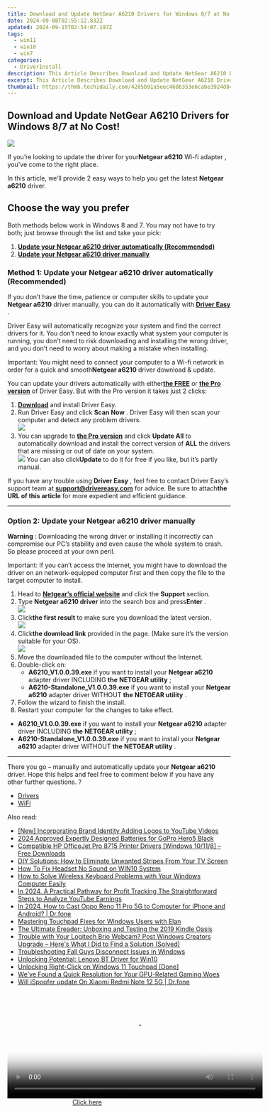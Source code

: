 ```yaml
---
title: Download and Update NetGear A6210 Drivers for Windows 8/7 at No Cost!
date: 2024-09-08T02:55:12.832Z
updated: 2024-09-15T02:54:07.197Z
tags:
  - win11
  - win10
  - win7
categories:
  - DriverInstall
description: This Article Describes Download and Update NetGear A6210 Drivers for Windows 8/7 at No Cost!
excerpt: This Article Describes Download and Update NetGear A6210 Drivers for Windows 8/7 at No Cost!
thumbnail: https://thmb.techidaily.com/4285b91a5eec460b353e6cabe3924d845457ea4dd57027d124c1eda481947485.jpg
---
```


## Download and Update NetGear A6210 Drivers for Windows 8/7 at No Cost!

![](https://images.drivereasy.com/wp-content/uploads/2018/07/img_5b3c9ff408f2b.jpg) 

 If you’re looking to update the driver for your**Netgear a6210**  Wi-fi adapter , you’ve come to the right place. 

 In this article, we’ll provide 2 easy ways to help you get the latest **Netgear a6210** driver. 

## Choose the way you prefer

 Both methods below work in Windows 8 and 7\. You may not have to try both; just browse through the list and take your pick:

1. [**Update your Netgear a6210 driver automatically (Recommended)**](https://www.drivereasy.com/knowledge/netgear-a6210-driver-free-download-update-for-your-windows-8-7/#O1)
2. **[Update your Netgear a6210 driver manually](https://tools.techidaily.com/drivereasy/download/)**

###  Method 1: Update your **Netgear a6210**  driver automatically (Recommended)

 If you don’t have the time, patience or computer skills to update your **Netgear a6210**  driver manually, you can do it automatically with **[Driver Easy](https://tools.techidaily.com/drivereasy/download/)**  . 

 Driver Easy will automatically recognize your system and find the correct drivers for it. You don’t need to know exactly what system your computer is running, you don’t need to risk downloading and installing the wrong driver, and you don’t need to worry about making a mistake when installing. 

 Important: You might need to connect your computer to a Wi-fi network in order for a quick and smooth**Netgear a6210** driver download & update. 

 You can update your drivers automatically with either[**the FREE**](https://tools.techidaily.com/drivereasy/download/)  or **[the Pro version](https://tools.techidaily.com/drivereasy/download/)**  of Driver Easy. But with the Pro version it takes just 2 clicks: 

1. **[Download](https://tools.techidaily.com/drivereasy/download/)**  and install Driver Easy.
2. Run Driver Easy and click **Scan Now** . Driver Easy will then scan your computer and detect any problem drivers.  
![](https://images.drivereasy.com/wp-content/uploads/2018/07/img_5b3b19bf43ece.jpg)
3. You can upgrade to **[the Pro version](https://tools.techidaily.com/drivereasy/download/)**  and click **Update All** to automatically download and install the correct version of **ALL**  the drivers that are missing or out of date on your system.  
![](https://images.drivereasy.com/wp-content/uploads/2018/07/img_5b3c9f265bbaa.jpg) You can also click**Update** to do it for free if you like, but it’s partly manual.

 If you have any trouble using **Driver Easy** , feel free to contact Driver Easy’s support team at **support@drivereasy.com** for advice. Be sure to attach**the URL of this article** for more expedient and efficient guidance. 

---

###  Option 2: Update your **Netgear a6210** driver manually

**Warning** : Downloading the wrong driver or installing it incorrectly can compromise our PC’s stability and even cause the whole system to crash. So please proceed at your own peril. 

 Important: If you can’t access the Internet, you might have to download the driver on an network-equipped computer first and then copy the file to the target computer to install. 

1. Head to **[Netgear’s official website](https://www.netgear.com/default.aspx)**  and click the **Support** section.
2. Type **Netgear a6210 driver**  into the search box and press**Enter** .  
![](https://images.drivereasy.com/wp-content/uploads/2018/07/img_5b3c9af066cb2.jpg)
3. Click**the first result** to make sure you download the latest version.  
![](https://images.drivereasy.com/wp-content/uploads/2018/07/img_5b3c9c9fe8fc9.jpg)
4. Click**the download link** provided in the page. (Make sure it’s the version suitable for your OS).  
![](https://images.drivereasy.com/wp-content/uploads/2018/07/img_5b3c9d0da04f2.jpg)
5. Move the downloaded file to the computer without the Internet.
6. Double-click on:  
   * **A6210\_V1.0.0.39.exe** if you want to install your **Netgear a6210**  adapter driver INCLUDING **the** **NETGEAR utility** ;  
   * **A6210-Standalone\_V1.0.0.39.exe** if you want to install your **Netgear a6210**  adapter driver WITHOUT **the** **NETGEAR utility** .
7. Follow the wizard to finish the install.
8. Restart your computer for the changes to take effect.
* **A6210\_V1.0.0.39.exe** if you want to install your **Netgear a6210**  adapter driver INCLUDING **the** **NETGEAR utility** ;
* **A6210-Standalone\_V1.0.0.39.exe** if you want to install your **Netgear a6210**  adapter driver WITHOUT **the** **NETGEAR utility** .

---

There you go  – manually and automatically update your **Netgear a6210** driver. Hope this helps and feel free to comment below if you have any other further questions. ? 

* [Drivers](https://tools.techidaily.com/drivereasy/download/)
* [WiFi](https://tools.techidaily.com/drivereasy/download/)

<ins class="adsbygoogle"
     style="display:block"
     data-ad-format="autorelaxed"
     data-ad-client="ca-pub-7571918770474297"
     data-ad-slot="1223367746"></ins>

<ins class="adsbygoogle"
     style="display:block"
     data-ad-client="ca-pub-7571918770474297"
     data-ad-slot="8358498916"
     data-ad-format="auto"
     data-full-width-responsive="true"></ins>

<span class="atpl-alsoreadstyle">Also read:</span>
<div><ul>
<li><a href="https://youtube-help.techidaily.com/new-incorporating-brand-identity-adding-logos-to-youtube-videos/"><u>[New] Incorporating Brand Identity Adding Logos to YouTube Videos</u></a></li>
<li><a href="https://some-techniques.techidaily.com/2024-approved-expertly-designed-batteries-for-gopro-hero5-black/"><u>2024 Approved Expertly Designed Batteries for GoPro Hero5 Black</u></a></li>
<li><a href="https://driver-download.techidaily.com/compatible-hp-officejet-pro-8715-printer-drivers-windows-10118-free-downloads/"><u>Compatible HP OfficeJet Pro 8715 Printer Drivers [Windows 10/11/8] – Free Downloads</u></a></li>
<li><a href="https://techtrends.techidaily.com/diy-solutions-how-to-eliminate-unwanted-stripes-from-your-tv-screen/"><u>DIY Solutions: How to Eliminate Unwanted Stripes From Your TV Screen</u></a></li>
<li><a href="https://driver-error.techidaily.com/how-to-fix-headset-no-sound-on-win10-system/"><u>How To Fix Headset No Sound on WIN10 System</u></a></li>
<li><a href="https://driver-error.techidaily.com/how-to-solve-wireless-keyboard-problems-with-your-windows-computer-easily/"><u>How to Solve Wireless Keyboard Problems with Your Windows Computer Easily</u></a></li>
<li><a href="https://youtube-clips.techidaily.com/in-2024-a-practical-pathway-for-profit-tracking-the-straightforward-steps-to-analyze-youtube-earnings/"><u>In 2024, A Practical Pathway for Profit Tracking The Straightforward Steps to Analyze YouTube Earnings</u></a></li>
<li><a href="https://screen-mirror.techidaily.com/in-2024-how-to-cast-oppo-reno-11-pro-5g-to-computer-for-iphone-and-android-drfone-by-drfone-android/"><u>In 2024, How to Cast Oppo Reno 11 Pro 5G to Computer for iPhone and Android? | Dr.fone</u></a></li>
<li><a href="https://driver-error.techidaily.com/mastering-touchpad-fixes-for-windows-users-with-elan/"><u>Mastering Touchpad Fixes for Windows Users with Elan</u></a></li>
<li><a href="https://buynow-tips.techidaily.com/the-ultimate-ereader-unboxing-and-testing-the-2019-kindle-oasis/"><u>The Ultimate Ereader: Unboxing and Testing the 2019 Kindle Oasis</u></a></li>
<li><a href="https://driver-error.techidaily.com/trouble-with-your-logitech-brio-webcam-post-windows-creators-upgrade-heres-what-i-did-to-find-a-solution-solved/"><u>Trouble with Your Logitech Brio Webcam? Post Windows Creators Upgrade – Here's What I Did to Find a Solution (Solved)</u></a></li>
<li><a href="https://windows11.techidaily.com/troubleshooting-fall-guys-disconnect-issues-in-windows/"><u>Troubleshooting Fall Guys Disconnect Issues in Windows</u></a></li>
<li><a href="https://driver-error.techidaily.com/unlocking-potential-lenovo-bt-driver-for-win10/"><u>Unlocking Potential: Lenovo BT Driver for Win10</u></a></li>
<li><a href="https://driver-error.techidaily.com/unlocking-right-click-on-windows-11-touchpad-done/"><u>Unlocking Right-Click on Windows 11 Touchpad [Done]</u></a></li>
<li><a href="https://driver-error.techidaily.com/weve-found-a-quick-resolution-for-your-gpu-related-gaming-woes/"><u>We've Found a Quick Resolution for Your GPU-Related Gaming Woes</u></a></li>
<li><a href="https://fake-location.techidaily.com/will-ispoofer-update-on-xiaomi-redmi-note-12-5g-drfone-by-drfone-virtual-android/"><u>Will iSpoofer update On Xiaomi Redmi Note 12 5G | Dr.fone</u></a></li>
</ul></div>

<!-- affiliate ads begin -->
<span id="1993650">
					<video width="576" height="240" style="cursor:pointer"
           poster="//a.impactradius-go.com/display-clicktoplayimage/1993650.png"
           onclick="if(!this.playClicked){this.play();this.setAttribute('controls',true);this.playClicked=true;}">
	   <source src="//a.impactradius-go.com/display-ad/22993-1993650">
	   <img src="//a.impactradius-go.com/display-clicktoplayimage/1993650.png" style="border: none; height: 100%; width: 100%; object-fit: contain">
	</video>
	<div style="width:360px;text-align:center"><a href="javascript:window.open(decodeURIComponent('https%3A%2F%2Fhomestyler.sjv.io%2Fc%2F5597632%2F1993650%2F22993'), '_blank');void(0);">Click here</a></div>
</span>
<img height="0" width="0" src="https://imp.pxf.io/i/5597632/1993650/22993" style="position:absolute;visibility:hidden;" border="0" />
<!-- affiliate ads end -->

